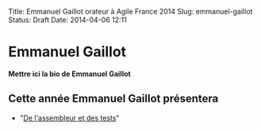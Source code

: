 Title: Emmanuel Gaillot orateur à Agile France 2014 
Slug: emmanuel-gaillot
Status: Draft
Date: 2014-04-06 12:11

# Emmanuel Gaillot

**Mettre ici la bio de Emmanuel Gaillot**
## Cette année Emmanuel Gaillot présentera

* "[De l'assembleur et des tests](../sessions/de-l-assembleur-et-des-tests.html)"


